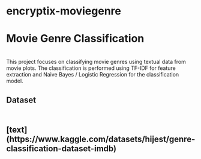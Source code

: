 # encryptix-moviegenre
<h1>Movie Genre Classification
</h1>
<br>
This project focuses on classifying movie genres using textual data from movie plots. The classification is performed using TF-IDF for feature extraction and Naive Bayes / Logistic Regression for the classification model.
<br>
<h2>Dataset<h2>
<br>
[text](https://www.kaggle.com/datasets/hijest/genre-classification-dataset-imdb)

